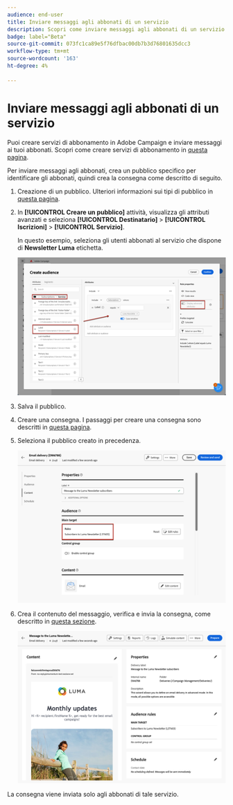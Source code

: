 ```yaml
---
audience: end-user
title: Inviare messaggi agli abbonati di un servizio
description: Scopri come inviare messaggi agli abbonati di un servizio
badge: label="Beta"
source-git-commit: 073fc1ca89e5f76dfbac00db7b3d76801635dcc3
workflow-type: tm+mt
source-wordcount: '163'
ht-degree: 4%

---
```



# Inviare messaggi agli abbonati di un servizio

Puoi creare servizi di abbonamento in Adobe Campaign e inviare messaggi ai tuoi abbonati. Scopri come creare servizi di abbonamento in [questa pagina](../audience//manage-services.md#create-service).

Per inviare messaggi agli abbonati, crea un pubblico specifico per identificare gli abbonati, quindi crea la consegna come descritto di seguito.

1. Creazione di un pubblico. Ulteriori informazioni sui tipi di pubblico in [questa pagina](../audience/create-audience.md).

1. In **[!UICONTROL Creare un pubblico]** attività, visualizza gli attributi avanzati e seleziona **[!UICONTROL Destinatario]** > **[!UICONTROL Iscrizioni]** > **[!UICONTROL Servizio]**.

   In questo esempio, seleziona gli utenti abbonati al servizio che dispone di **Newsletter Luma** etichetta.

   ![](assets/service-audience-subscribers.png)

1. Salva il pubblico.
1. Creare una consegna. I passaggi per creare una consegna sono descritti in [questa pagina](../msg/gs-messages.md#create-delivery).
1. Seleziona il pubblico creato in precedenza.

   ![](assets/service-delivery-targeting-subscribers.png)

1. Crea il contenuto del messaggio, verifica e invia la consegna, come descritto in [questa sezione](../preview-test/preview-test.md).

   ![](assets/service-delivery-ready.png)

La consegna viene inviata solo agli abbonati di tale servizio.
